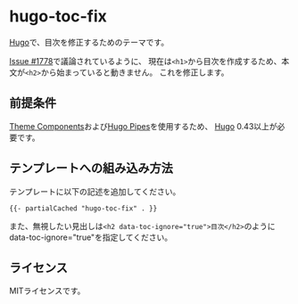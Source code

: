# hugo-toc-fix

[Hugo][]で、目次を修正するためのテーマです。

[Issue #1778][]で議論されているように、
現在は`<h1>`から目次を作成するため、本文が`<h2>`から始まっていると動きません。
これを修正します。

## 前提条件

[Theme Components][]および[Hugo Pipes][]を使用するため、
[Hugo][] 0.43以上が必要です。

## テンプレートへの組み込み方法

テンプレートに以下の記述を追加してください。

```
{{- partialCached "hugo-toc-fix" . }}
```

また、無視したい見出しは`<h2 data-toc-ignore="true">目次</h2>`のように
data-toc-ignore="true"を指定してください。

## ライセンス

MITライセンスです。

[Hugo]: https://gohugo.io/
[Hugo Pipes]: https://gohugo.io/hugo-pipes/
[Theme Components]: https://gohugo.io/themes/theme-components/
[Issue #1778]: https://github.com/gohugoio/hugo/issues/1778
